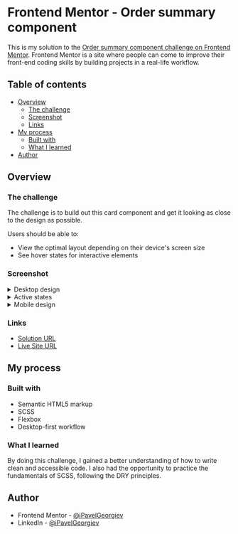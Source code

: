 # Frontend Mentor - Order summary component

This is my solution to the [Order summary component challenge on Frontend Mentor](https://www.frontendmentor.io/challenges/order-summary-component-QlPmajDUj). Frontend Mentor is a site where people can come to improve their front-end coding skills by building projects in a real-life workflow.

## Table of contents

- [Overview](#overview)
  - [The challenge](#the-challenge)
  - [Screenshot](#screenshot)
  - [Links](#links)
- [My process](#my-process)
  - [Built with](#built-with)
  - [What I learned](#what-i-learned)
- [Author](#author)

## Overview

### The challenge

The challenge is to build out this card component and get it looking as close to the design as possible.

Users should be able to:

- View the optimal layout depending on their device's screen size
- See hover states for interactive elements

### Screenshot

<details>
  <summary>Desktop design</summary>

  ![Screenshot of desktop view](design/desktop-design.jpg)
</details>

<details>
  <summary>Active states</summary>

  ![Screenshot of desktop view with active states](design/active-states.jpg)
</details>

<details>
  <summary>Mobile design</summary>

  ![Screenshot of mobile view](design/mobile-design.jpg)
</details>

### Links

- [Solution URL](https://www.frontendmentor.io/solutions/order-summary-component-m1KK9bOnj)
- [Live Site URL](https://pavel-frontend-mentor-projects.github.io/order-summary-component/)

## My process

### Built with

- Semantic HTML5 markup
- SCSS
- Flexbox
- Desktop-first workflow

### What I learned

By doing this challenge, I gained a better understanding of how to write clean and accessible code. I also had the opportunity to practice the fundamentals of SCSS, following the DRY principles.

## Author

- Frontend Mentor - [@iPavelGeorgiev](https://www.frontendmentor.io/profile/iPavelGeorgiev)
- LinkedIn - [@iPavelGeorgiev](https://www.linkedin.com/in/ipavelgeorgiev/)